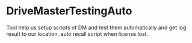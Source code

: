 # DriveMasterTestingAuto
Tool help us setup scripts of DM and test them automatically and get log result to our location, auto recall script when license lost.
